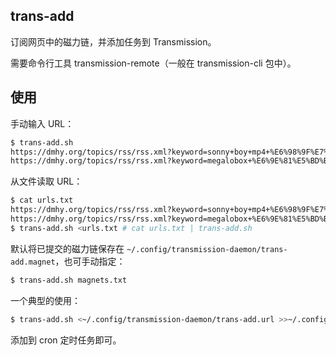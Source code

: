 ## trans-add

订阅网页中的磁力链，并添加任务到 Transmission。

需要命令行工具 transmission-remote（一般在 transmission-cli 包中）。

## 使用

手动输入 URL：

```sh
$ trans-add.sh
https://dmhy.org/topics/rss/rss.xml?keyword=sonny+boy+mp4+%E6%98%9F%E7%A9%BA+%E7%AE%80
https://dmhy.org/topics/rss/rss.xml?keyword=megalobox+%E6%9E%81%E5%BD%B1+1080+GB
```

从文件读取 URL：

```sh
$ cat urls.txt
https://dmhy.org/topics/rss/rss.xml?keyword=sonny+boy+mp4+%E6%98%9F%E7%A9%BA+%E7%AE%80
https://dmhy.org/topics/rss/rss.xml?keyword=megalobox+%E6%9E%81%E5%BD%B1+1080+GB
$ trans-add.sh <urls.txt # cat urls.txt | trans-add.sh
```

默认将已提交的磁力链保存在 `~/.config/transmission-daemon/trans-add.magnet`，也可手动指定：

```sh
$ trans-add.sh magnets.txt
```

一个典型的使用：

```sh
$ trans-add.sh <~/.config/transmission-daemon/trans-add.url >>~/.config/transmission-daemon/trans-add.log 2>&1
```

添加到 cron 定时任务即可。

